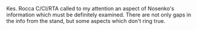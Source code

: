 Kes. Rocca C/CI/RTA called to my attention an aspect of Nosenko's information which must be definitely examined. There are not only gaps in the info from the stand, but some aspects which don't ring true.